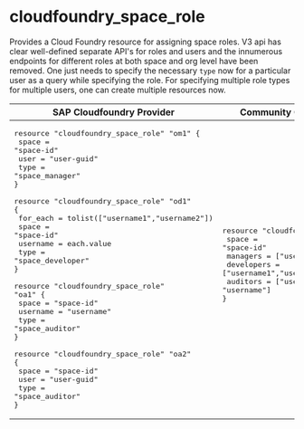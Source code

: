 # cloudfoundry_space_role

Provides a Cloud Foundry resource for assigning space roles. V3 api has clear well-defined separate API's for roles and users and the innumerous endpoints for different roles at both space and org level have been removed. One just needs to specify the necessary `type` now for a particular user as a query while specifying the role. For specifying multiple role types for multiple users, one can create multiple resources now.

|  SAP Cloudfoundry Provider |Community Cloudfoundry Provider |
| -- | -- |
|  <pre>resource "cloudfoundry_space_role" "om1" {</br>  space    = "space-id"</br>  user     = "user-guid"</br>  type     = "space_manager"</br>}</br></br>resource "cloudfoundry_space_role" "od1" {</br>  for_each =  tolist(["username1","username2"])</br>  space    = "space-id"</br>  username = each.value</br>  type     = "space_developer"</br>}</br></br>resource "cloudfoundry_space_role" "oa1" {</br>  space    = "space-id"</br>  username = "username"</br>  type     = "space_auditor"</br>}</br></br>resource "cloudfoundry_space_role" "oa2" {</br>  space  = "space-id"</br>  user   = "user-guid"</br>  type   = "space_auditor"</br>}</br></pre> |<pre>resource "cloudfoundry_space_users" "ou1" {</br>  space              = "space-id"</br>  managers         = ["user-guid"]</br>  developers = ["username1","username2"]</br>  auditors         = ["user-guid", "username"]</br>}</br></br></pre> |